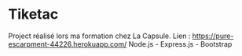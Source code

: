 # Tiketac
Project réalisé lors ma formation chez La Capsule.
Lien : https://pure-escarpment-44226.herokuapp.com/
Node.js - Express.js - Bootstrap
